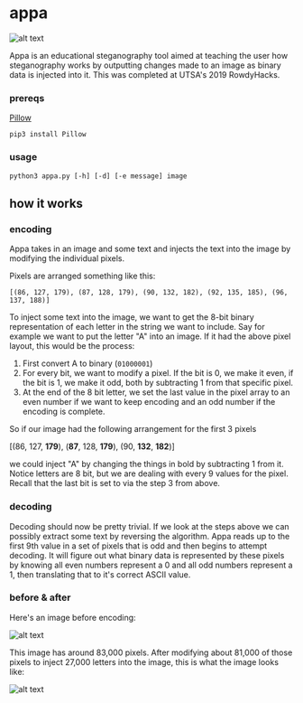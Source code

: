# appa

![alt text](https://github.com/stncal/appa/blob/master/avatar_appa.png)

Appa is an educational steganography tool aimed at teaching the user how steganography works by outputting changes made to an image as binary data is injected into it. This was completed at UTSA's 2019 RowdyHacks.

### prereqs

[Pillow](https://pillow.readthedocs.io/en/stable/)

`pip3 install Pillow`

### usage 

`python3 appa.py [-h] [-d] [-e message] image`

## how it works 

### encoding 

Appa takes in an image and some text and injects the text into the image by modifying the individual pixels. 

Pixels are arranged something like this:

`[(86, 127, 179), (87, 128, 179), (90, 132, 182), (92, 135, 185), (96, 137, 188)]`

To inject some text into the image, we want to get the 8-bit binary representation of each letter in the string we want to include. Say for example we want to put the letter "A" into an image. If it had the above pixel layout, this would be the process: 

1. First convert A to binary (`01000001`)
2. For every bit, we want to modify a pixel. If the bit is 0, we make it even, if the bit is 1, we make it odd, both by subtracting 1 from that specific pixel. 
3. At the end of the 8 bit letter, we set the last value in the pixel array to an even number if we want to keep encoding and an odd number if the encoding is complete. 

So if our image had the following arrangement for the first 3 pixels

[(86, 127, **179**), (**87**, 128, **179**), (90, **132**, **182**)]

we could inject "A" by changing the things in bold by subtracting 1 from it. Notice letters are 8 bit, but we are dealing with every 9 values for the pixel. Recall that the last bit is set to via the step 3 from above.

### decoding 

Decoding should now be pretty trivial. If we look at the steps above we can possibly extract some text by reversing the algorithm. Appa reads up to the first 9th value in a set of pixels that is odd and then begins to attempt decoding. It will figure out what binary data is represented by these pixels by knowing all even numbers represent a 0 and all odd numbers represent a 1, then translating that to it's correct ASCII value. 


### before & after

Here's an image before encoding:

![alt text](https://github.com/stncal/appa/blob/master/flying_appa.png)

This image has around 83,000 pixels. After modifying about 81,000 of those pixels to inject 27,000 letters into the image, this is what the image looks like:

![alt text](https://github.com/stncal/appa/blob/master/flying_appa_new.png)

